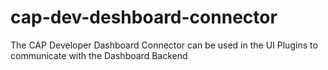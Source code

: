 # cap-dev-deshboard-connector
The CAP Developer Dashboard Connector can be used in the UI Plugins to communicate with the Dashboard Backend
